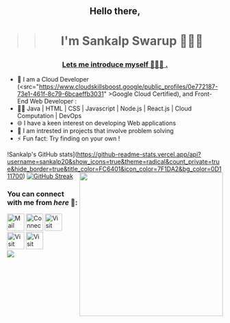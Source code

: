 ## <p align="center">Hello there,</p>
>> # <p align="center">I'm Sankalp Swarup 👨🏻‍💻</p>

### <p align="center"> <u>Lets me introduce myself 🧑🏻‍💼 . </u></p>

 - 👋 I am a Cloud Developer (<src="https://www.cloudskillsboost.google/public_profiles/0e772187-73e1-461f-8c79-6bcaeffb3031" >Google Cloud Certified), and Front-End Web Developer :<br>
 - 👩‍💻 Java  |  HTML  |  CSS  |  Javascript  |  Node.js  |  React.js  |  Cloud Computation  |  DevOps
 - 🌐 I have a keen interest on developing Web applications 
 - 💭 I am intrested in projects that involve problem solving
 - ⚡ Fun fact: Try finding on your own !
 

!Sankalp's GitHub stats](https://github-readme-stats.vercel.app/api?username=sankalp20&show_icons=true&theme=radical&count_private=true&hide_border=true&title_color=FC6401&icon_color=7F1DA2&bg_color=0D111700)
<img align="right" src="https://github-readme-stats.vercel.app/api/top-langs/?username=sankalp20&theme=radical&title_color=F16707&hide_border=true" width="335px" data-canonical->
[![GitHub Streak](http://github-readme-streak-stats.herokuapp.com?user=sankalp20&hide_border=true&background=0D111700&border=943BDD00&fire=CB0044&sideNums=FC6401&currStreakLabel=ff96e6e&currStreakNum=E7E7E7FF&sideLabels=EFEFE6&dates=4F5D78&stroke=7F1DA2)](https://git.io/streak-stats)
<br>
<!-- <img align="right" src="https://komarev.com/ghpvc/?username=your-github-sankalp20&style=flat-square&color=232323">
<hr> -->


### You can connect with me from _here_ 📧:
[<img height=40 width=40 align="centre" alt="Mail me" src="https://icons8.com/icon/qyRpAggnV0zH/gmail">](mailto:sankalpforwork@gmail.com)
[<img height=40 width=40 align="centre" alt="Connect on LinkedIn" src="https://icons8.com/icon/13930/linkedin">](https://www.linkedin.com/in/sankalpswarup/) 
[<img height=40 width=40 align="centre" alt="Visit my Twitter Profile" src="https://icons8.com/icon/13963/twitter">](https://twitter.com/sankalp_swarup/) 
[<img height=40 width=40 align="centre" alt="Visit my Facebook Profile" src="https://icons8.com/icon/118497/facebook">](https://www.facebook.com/sankalp.swarup/)
[<img height=40 width=40 align="centre" alt="Visit my Instagram Profile" src="https://icons8.com/icon/32323/instagram">](https://www.instagram.com/sankalpswarup/)
<br>
![](https://raw.githubusercontent.com/halfrost/halfrost/master/icons/header_.png)
